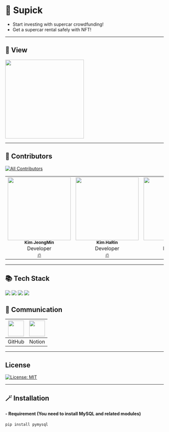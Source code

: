 # 🌟 Supick
* Start investing with supercar crowdfunding!
* Get a supercar rental safely with NFT!
---

## 🔮 View
<img width="250" alt="" src="">

---

## 💫 Contributors
[![All Contributors](https://img.shields.io/badge/all_contributors-3-orange.svg?style=flat-square)](#contributors-)
<table>
  <tr>
    <td align="center"><a href="https://github.com/JMsuper"><img src="https://avatars.githubusercontent.com/u/80041449?v=4?s=200" width="200px;" alt=""/><br /><sub><b>Kim JeongMin</b></sub></a><br />Developer<br/><a href="https://github.com/https-github-com-Juneks/SuperCarNFT/commits?author=JMsuper" title="Documentation">🔥</a></td>
    <td align="center"><a href="https://github.com/rineeee"><img src="https://avatars.githubusercontent.com/u/62981406?v=4?s=200" width="200px;" alt=""/><br /><sub><b>Kim HaRin</b></sub></a><br />Developer<br /><a href="https://github.com/https-github-com-Juneks/SuperCarNFT/commits?author=rineeee" title="Documentation">🔥</a></td>
    <td align="center"><a href="https://github.com/hen-ni"><img src="https://avatars.githubusercontent.com/u/90090783?v=4?s=200" width="200px;" alt=""/><br /><sub><b>Kim HaeIn</b></sub></a><br />Developer<br /><a href="https://github.com/https-github-com-Juneks/SuperCarNFT/commits?author=hen-ni" title="Documentation">🔥</a></td>
     <td align="center"><a href="https://github.com/do-zeroo"><img src="https://avatars.githubusercontent.com/u/111207503?v=4?s=200" width="200px;" alt=""/><br /><sub><b>Kim HaeIn</b></sub></a><br />Developer<br /><a href="https://github.com/https-github-com-Juneks/SuperCarNFT/commits?author=do-zeroo" title="Documentation">🔥</a></td>
     <td align="center"><a href="https://github.com/chaellllrin"><img src="https://avatars.githubusercontent.com/u/111208402?v=4?s=200" width="200px;" alt=""/><br /><sub><b>Kim HaeIn</b></sub></a><br />Developer<br /><a href="https://github.com/https-github-com-Juneks/SuperCarNFT/commits?author=chaellllrin" title="Documentation">🔥</a></td>
    <td align="center"><a href="https://github.com/do-zeroo"><img src="https://avatars.githubusercontent.com/u/111207503?v=4?s=200" width="200px;" alt=""/><br /><sub><b>Kim HaeIn</b></sub></a><br />Developer<br /><a href="https://github.com/https-github-com-Juneks/SuperCarNFT/commits?author=do-zeroo" title="Documentation">🔥</a></td>
     
</table>


---


## 📚 Tech Stack
 <a href="#"><img src="https://img.shields.io/badge/Flutter-F7DF1E?style=flat&logo=Flutter&logoColor=black"/></a>
<a href="#"><img src="https://img.shields.io/badge/MetaMask-FF9A00?style=flat&logo=metamask&logoColor=black"/></a>
<a href="#"><img src="https://img.shields.io/badge/IPFS-65C2CB?style=flat&logo=IPFS&logoColor=black"/></a>
<a href="#"><img src="https://img.shields.io/badge/Infura-FF4D00?style=flat&logo=infura&logoColor=black"/></a>




## 🌈 Communication

|<img width= 50 src="https://i.imgur.com/Ap8neHw.png">| <img width= 50 src="https://i.imgur.com/jrN40gS.jpg">    |
| :---------------------------------------------------: | :---------------------------------------------------: |
|                        GitHub                     |                        Notion                         |


---

## License
[![License: MIT](https://img.shields.io/badge/License-MIT-skyblue.svg)](https://opensource.org/licenses/MIT)

---

## 🪄 Installation
#### - Requirement (You need to install MySQL and related modules)
```sh
pip install pymysql
```



